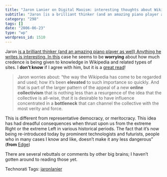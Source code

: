 ```yaml
---
title: "Jaron Lanier on Digital Maoism: interesting thoughts about Wikipedia and related site"
subtitle: "Jaron [is a brilliant thinker (and an amazing piano player as well) Anything he writes is interestin..."
category: "298"
tags: []
date: "2006-06-23"
type: "wp"
wordpress_id: 1510
---
```

Jaron [is a brilliant thinker (and an amazing piano player as well) Anything he writes is interesting. In this](http://www.edge.org/documents/archive/edge183.html) case he seems to be **worrying** about how much credence is being given to knowledge in Wikipedia and related types of sites. I **don’t know** if I agree with him, but it is a [great read](http://www.edge.org/documents/archive/edge183.html)!

> Jaron worries about: “the way the Wikipedia has come to be regarded and used; how it’s been **elevated** to such importance so quickly. And that is part of the larger pattern of the appeal of a new **online collectivism** that is nothing less than a resurgence of the idea that the collective is all-wise, that it is desirable to have influence concentrated in a **bottleneck** that can channel the collective with the most verity and force.

This is different from representative democracy, or meritocracy. This idea has had dreadful consequences when thrust upon us from the extreme Right or the extreme Left in various historical periods. The fact that it’s now being re-introduced today by prominent technologists and futurists, people who in many cases I know and like, doesn’t make it any less dangerous” (**from** [Edge](http://www.edge.org/documents/archive/edge183.html))

There are several rebuttals or comments by other big brains; I haven’t gotten around to reading those yet.

Technorati Tags: [jaronlanier](http://www.technorati.com/tag/jaronlanier)
